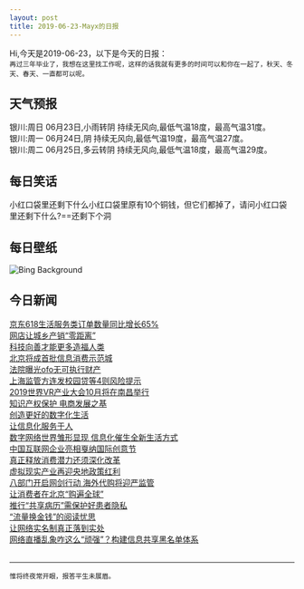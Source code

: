 ```yaml
---
layout: post
title: 2019-06-23-Mayx的日报
---
```


Hi,今天是2019-06-23，以下是今天的日报：<br><small>
再过三年毕业了，我想在这里找工作呢，这样的话我就有更多的时间可以和你在一起了，秋天、冬天、春天、一直都可以呢。</small><!--more-->
## 天气预报
银川:周日 06月23日,小雨转阴 持续无风向,最低气温18度，最高气温31度。<br>银川:周一 06月24日,阴 持续无风向,最低气温19度，最高气温27度。<br>银川:周二 06月25日,多云转阴 持续无风向,最低气温18度，最高气温29度。
## 每日笑话
小红口袋里还剩下什么小红口袋里原有10个铜钱，但它们都掉了，请问小红口袋里还剩下什么?==还剩下个洞
## 每日壁纸
![Bing Background](https://cn.bing.com/th?id=OHR.ManausBasin_EN-US4418838752_1920x1080.jpg&rf=LaDigue_1920x1080.jpg&pid=hp "Aerial of the Amazon River Basin near Manaus, Brazil (© Art Wolfe/Danita Delimont)")
## 今日新闻

[京东618生活服务类订单数量同比增长65%](http://it.people.com.cn/n1/2019/0621/c1009-31174432.html)   
[网店让城乡产销“零距离”](http://it.people.com.cn/n1/2019/0621/c1009-31172350.html)   
[科技向善才能更多造福人类](http://it.people.com.cn/n1/2019/0621/c1009-31172025.html)   
[北京将成首批信息消费示范城](http://it.people.com.cn/n1/2019/0621/c1009-31172045.html)   
[法院曝光ofo无可执行财产](http://it.people.com.cn/n1/2019/0621/c1009-31172078.html)   
[上海监管方连发校园贷等4则风险提示](http://it.people.com.cn/n1/2019/0621/c1009-31172150.html)   
[2019世界VR产业大会10月将在南昌举行](http://it.people.com.cn/n1/2019/0621/c1009-31172260.html)   
[知识产权保护 电商发展之基](http://it.people.com.cn/n1/2019/0621/c1009-31172300.html)   
[创造更好的数字化生活](http://it.people.com.cn/n1/2019/0621/c1009-31172322.html)   
[让信息化服务于人](http://it.people.com.cn/n1/2019/0621/c1009-31172324.html)   
[数字网络世界雏形显现 信息化催生全新生活方式](http://it.people.com.cn/n1/2019/0621/c1009-31172325.html)   
[中国互联网企业亮相戛纳国际创意节](http://it.people.com.cn/n1/2019/0621/c1009-31172346.html)   
[真正释放消费潜力还须深化改革](http://it.people.com.cn/n1/2019/0621/c1009-31172001.html)   
[虚拟现实产业再迎央地政策红利](http://it.people.com.cn/n1/2019/0621/c1009-31172165.html)   
[八部门开启网剑行动 海外代购将迎严监管](http://it.people.com.cn/n1/2019/0621/c1009-31172217.html)   
[让消费者在北京“购遍全球”](http://it.people.com.cn/n1/2019/0621/c1009-31171919.html)   
[推行“共享病历”需保护好患者隐私](http://it.people.com.cn/n1/2019/0621/c1009-31171906.html)   
[“流量换金钱”的阅读忧思](http://it.people.com.cn/n1/2019/0621/c1009-31172203.html)   
[让网络实名制真正落到实处](http://it.people.com.cn/n1/2019/0621/c1009-31172163.html)   
[网络直播乱象咋这么“顽强”？构建信息共享黑名单体系](http://it.people.com.cn/n1/2019/0621/c1009-31172145.html)   
<br />

***

<small>惟将终夜常开眼，报答平生未展眉。</small>
